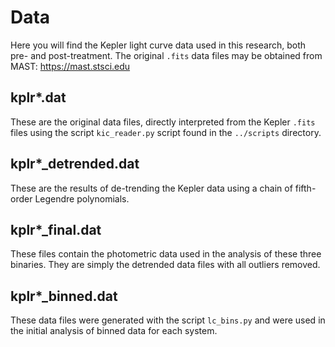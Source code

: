 # Data

Here you will find the Kepler light curve data used in this research, both pre- and post-treatment. The original `.fits` data files may be obtained from MAST: https://mast.stsci.edu

## kplr*.dat

These are the original data files, directly interpreted from the Kepler `.fits` files using the script `kic_reader.py` script found in the `../scripts` directory.

## kplr*_detrended.dat

These are the results of de-trending the Kepler data using a chain of fifth-order Legendre polynomials.

## kplr*_final.dat

These files contain the photometric data used in the analysis of these three binaries. They are simply the detrended data files with all outliers removed.

## kplr*_binned.dat

These data files were generated with the script `lc_bins.py` and were used in the initial analysis of binned data for each system.